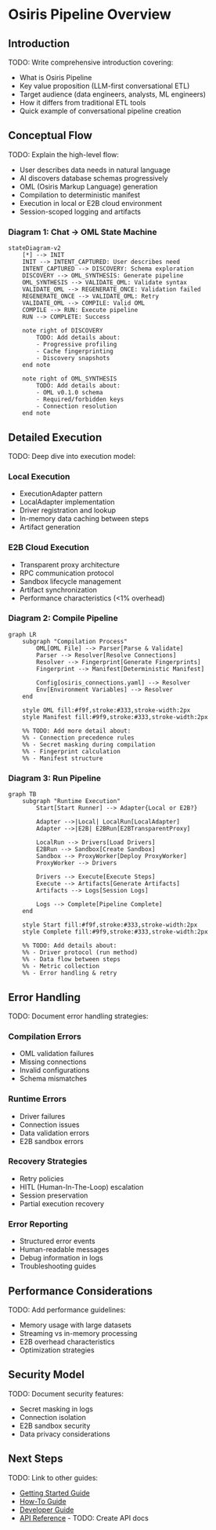 # Osiris Pipeline Overview

## Introduction

TODO: Write comprehensive introduction covering:
- What is Osiris Pipeline
- Key value proposition (LLM-first conversational ETL)
- Target audience (data engineers, analysts, ML engineers)
- How it differs from traditional ETL tools
- Quick example of conversational pipeline creation

## Conceptual Flow

TODO: Explain the high-level flow:
- User describes data needs in natural language
- AI discovers database schemas progressively
- OML (Osiris Markup Language) generation
- Compilation to deterministic manifest
- Execution in local or E2B cloud environment
- Session-scoped logging and artifacts

### Diagram 1: Chat → OML State Machine

```mermaid
stateDiagram-v2
    [*] --> INIT
    INIT --> INTENT_CAPTURED: User describes need
    INTENT_CAPTURED --> DISCOVERY: Schema exploration
    DISCOVERY --> OML_SYNTHESIS: Generate pipeline
    OML_SYNTHESIS --> VALIDATE_OML: Validate syntax
    VALIDATE_OML --> REGENERATE_ONCE: Validation failed
    REGENERATE_ONCE --> VALIDATE_OML: Retry
    VALIDATE_OML --> COMPILE: Valid OML
    COMPILE --> RUN: Execute pipeline
    RUN --> COMPLETE: Success

    note right of DISCOVERY
        TODO: Add details about:
        - Progressive profiling
        - Cache fingerprinting
        - Discovery snapshots
    end note

    note right of OML_SYNTHESIS
        TODO: Add details about:
        - OML v0.1.0 schema
        - Required/forbidden keys
        - Connection resolution
    end note
```

## Detailed Execution

TODO: Deep dive into execution model:

### Local Execution
- ExecutionAdapter pattern
- LocalAdapter implementation
- Driver registration and lookup
- In-memory data caching between steps
- Artifact generation

### E2B Cloud Execution
- Transparent proxy architecture
- RPC communication protocol
- Sandbox lifecycle management
- Artifact synchronization
- Performance characteristics (<1% overhead)

### Diagram 2: Compile Pipeline

```mermaid
graph LR
    subgraph "Compilation Process"
        OML[OML File] --> Parser[Parse & Validate]
        Parser --> Resolver[Resolve Connections]
        Resolver --> Fingerprint[Generate Fingerprints]
        Fingerprint --> Manifest[Deterministic Manifest]

        Config[osiris_connections.yaml] --> Resolver
        Env[Environment Variables] --> Resolver
    end

    style OML fill:#f9f,stroke:#333,stroke-width:2px
    style Manifest fill:#9f9,stroke:#333,stroke-width:2px

    %% TODO: Add more detail about:
    %% - Connection precedence rules
    %% - Secret masking during compilation
    %% - Fingerprint calculation
    %% - Manifest structure
```

### Diagram 3: Run Pipeline

```mermaid
graph TB
    subgraph "Runtime Execution"
        Start[Start Runner] --> Adapter{Local or E2B?}

        Adapter -->|Local| LocalRun[LocalAdapter]
        Adapter -->|E2B| E2BRun[E2BTransparentProxy]

        LocalRun --> Drivers[Load Drivers]
        E2BRun --> Sandbox[Create Sandbox]
        Sandbox --> ProxyWorker[Deploy ProxyWorker]
        ProxyWorker --> Drivers

        Drivers --> Execute[Execute Steps]
        Execute --> Artifacts[Generate Artifacts]
        Artifacts --> Logs[Session Logs]

        Logs --> Complete[Pipeline Complete]
    end

    style Start fill:#f9f,stroke:#333,stroke-width:2px
    style Complete fill:#9f9,stroke:#333,stroke-width:2px

    %% TODO: Add details about:
    %% - Driver protocol (run method)
    %% - Data flow between steps
    %% - Metric collection
    %% - Error handling & retry
```

## Error Handling

TODO: Document error handling strategies:

### Compilation Errors
- OML validation failures
- Missing connections
- Invalid configurations
- Schema mismatches

### Runtime Errors
- Driver failures
- Connection issues
- Data validation errors
- E2B sandbox errors

### Recovery Strategies
- Retry policies
- HITL (Human-In-The-Loop) escalation
- Session preservation
- Partial execution recovery

### Error Reporting
- Structured error events
- Human-readable messages
- Debug information in logs
- Troubleshooting guides

## Performance Considerations

TODO: Add performance guidelines:
- Memory usage with large datasets
- Streaming vs in-memory processing
- E2B overhead characteristics
- Optimization strategies

## Security Model

TODO: Document security features:
- Secret masking in logs
- Connection isolation
- E2B sandbox security
- Data privacy considerations

## Next Steps

TODO: Link to other guides:
- [Getting Started Guide](user-guide/kickstart.md)
- [How-To Guide](user-guide/how-to.md)
- [Developer Guide](developer-guide/components.md)
- [API Reference](#) - TODO: Create API docs
